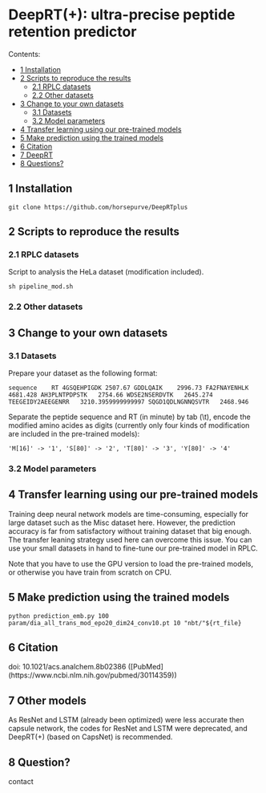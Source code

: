 # DeepRT(+): ultra-precise peptide retention predictor
Contents:
* [1 Installation](#1) 
* [2 Scripts to reproduce the results](#2)
    - [2.1 RPLC datasets](#2.1)
    - [2.2 Other datasets](#2.2)
* [3 Change to your own datasets](#3)
    - [3.1 Datasets](#3.1)
    - [3.2 Model parameters](#3.2)
* [4 Transfer learning using our pre-trained models](#4)    
* [5 Make prediction using the trained models](#5)    
* [6 Citation](#6)    
* [7 DeepRT](#7)    
* [8 Questions?](#8)    

<h2 id="1">1 Installation</h2>

`
git clone https://github.com/horsepurve/DeepRTplus
`

<h2 id="2">2 Scripts to reproduce the results</h2>

<h3 id="2.1">2.1 RPLC datasets</h3>
Script to analysis the HeLa dataset (modification included).

`
sh pipeline_mod.sh
`

<h3 id="2.2">2.2 Other datasets</h3>

<h2 id="3">3 Change to your own datasets</h2>

<h3 id="3.1">3.1 Datasets</h3>
Prepare your dataset as the following format:

`
sequence	RT
4GSQEHPIGDK	2507.67
GDDLQAIK	2996.73
FA2FNAYENHLK	4681.428
AH3PLNTPDPSTK	2754.66
WDSE2NSERDVTK	2645.274
TEEGEIDY2AEEGENRR	3210.3959999999997
SQGD1QDLNGNNQSVTR	2468.946
`

Separate the peptide sequence and RT (in minute) by tab (\t), encode the modified amino acides as digits (currently only four kinds of modification are included in the pre-trained models):

`
'M[16]' -> '1',
'S[80]' -> '2',
'T[80]' -> '3',
'Y[80]' -> '4'
`

<h3 id="3.2">3.2 Model parameters</h3>

<h2 id="4">4 Transfer learning using our pre-trained models</h2>
Training deep neural network models are time-consuming, especially for large dataset such as the Misc dataset here. However, the prediction accuracy is far from satisfactory without training dataset that big enough. The transfer leaning strategy used here can overcome this issue. You can use your small datasets in hand to fine-tune our pre-trained model in RPLC.

Note that you have to use the GPU version to load the pre-trained models, or otherwise you have train from scratch on CPU.

<h2 id="5">5 Make prediction using the trained models</h2>

`
python prediction_emb.py 100 param/dia_all_trans_mod_epo20_dim24_conv10.pt 10 "nbt/"${rt_file}
`

<h2 id="6">6 Citation</h2>
doi: 10.1021/acs.analchem.8b02386 ([PubMed](https://www.ncbi.nlm.nih.gov/pubmed/30114359))

<h2 id="7">7 Other models</h2>
As ResNet and LSTM (already been optimized) were less accurate then capsule network, the codes for ResNet and LSTM were deprecated, and DeepRT(+) (based on CapsNet) is recommended.

<h2 id="8">8 Question?</h2>
contact
